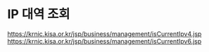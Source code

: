 IP 대역 조회
================

https://krnic.kisa.or.kr/jsp/business/management/isCurrentIpv4.jsp
https://krnic.kisa.or.kr/jsp/business/management/isCurrentIpv6.jsp
